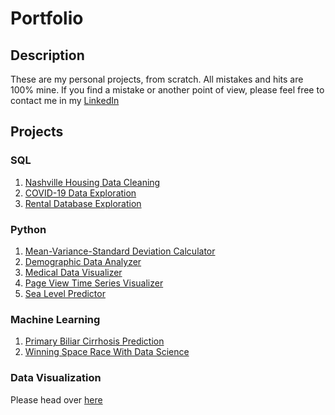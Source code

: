# Portfolio

## Description

These are my personal projects, from scratch. All mistakes and hits are 100% mine. If you find a mistake or another point of view, please feel free to contact me in my [LinkedIn](https://www.linkedin.com/in/federicodignani/) 

## Projects

### SQL

1. [Nashville Housing Data Cleaning](sql_cleaning)
2. [COVID-19 Data Exploration](sql_covid)
3. [Rental Database Exploration](sql_sakila)

### Python

1. [Mean-Variance-Standard Deviation Calculator](https://github.com/datakrdo/freecodecamp-dapython/01-mean-variance-standard-deviation-calculator)
2. [Demographic Data Analyzer](https://github.com/datakrdo/freecodecamp-dapython/02-demographic-data-analyzer)
3. [Medical Data Visualizer](https://github.com/datakrdo/freecodecamp-dapython/03-medical-data-visualizer)
4. [Page View Time Series Visualizer](https://github.com/datakrdo/freecodecamp-dapython/04-page-view-time-series-visualizer)
5. [Sea Level Predictor](https://github.com/datakrdo/freecodecamp-dapython/05-sea-level-predictor/)

### Machine Learning

1. [Primary Biliar Cirrhosis Prediction](cirrhosis)
2. [Winning Space Race With Data Science](https://github.com/datakrdo/coursera_IBM_capstone)

### Data Visualization

Please head over [here](https://github.com/datakrdo/dataviz)
